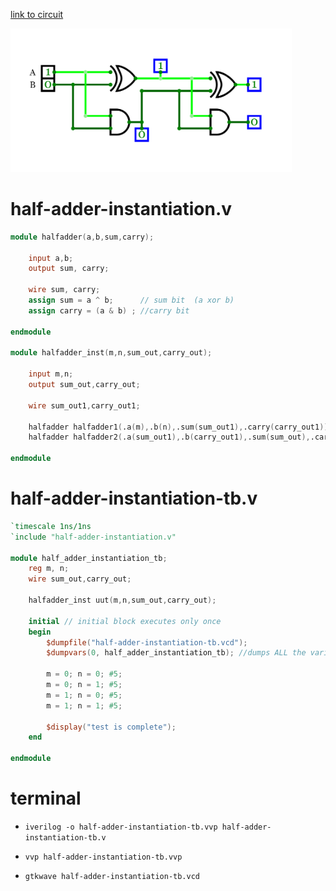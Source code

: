 [link to circuit](https://circuitverse.org/simulator/embed/half-adder-instantiation)

<img src="main.png" width="450">

# half-adder-instantiation.v
```verilog
module halfadder(a,b,sum,carry);

    input a,b;
    output sum, carry;

    wire sum, carry;
    assign sum = a ^ b;      // sum bit  (a xor b)
    assign carry = (a & b) ; //carry bit

endmodule 

module halfadder_inst(m,n,sum_out,carry_out);

    input m,n;
    output sum_out,carry_out;

    wire sum_out1,carry_out1;

    halfadder halfadder1(.a(m),.b(n),.sum(sum_out1),.carry(carry_out1));
    halfadder halfadder2(.a(sum_out1),.b(carry_out1),.sum(sum_out),.carry(carry_out));

endmodule 
```
# half-adder-instantiation-tb.v

```verilog
`timescale 1ns/1ns
`include "half-adder-instantiation.v"

module half_adder_instantiation_tb;
    reg m, n;
    wire sum_out,carry_out;

    halfadder_inst uut(m,n,sum_out,carry_out);
  
    initial // initial block executes only once
    begin
        $dumpfile("half-adder-instantiation-tb.vcd"); 
        $dumpvars(0, half_adder_instantiation_tb); //dumps ALL the variables of TOP module and all the variables in ALL lower level modules instantiated by this top module
       
        m = 0; n = 0; #5;
        m = 0; n = 1; #5;
        m = 1; n = 0; #5;
        m = 1; n = 1; #5;
        
        $display("test is complete");
    end

endmodule

```
# terminal 

 - `iverilog -o half-adder-instantiation-tb.vvp half-adder-instantiation-tb.v`

 - `vvp half-adder-instantiation-tb.vvp`

 - `gtkwave half-adder-instantiation-tb.vcd`


